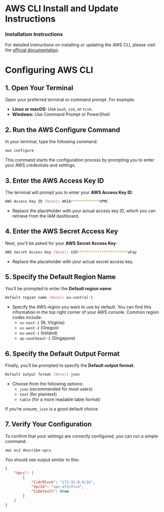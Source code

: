 # AWS CLI Install and Update Instructions

### Installation Instructions

For detailed instructions on installing or updating the AWS CLI, please visit the [official documentation](https://docs.aws.amazon.com/cli/latest/userguide/getting-started-install.html).


# Configuring AWS CLI

## 1. Open Your Terminal

Open your preferred terminal or command prompt. For example:
- **Linux or macOS:** Use `bash`, `zsh`, or `tcsh`.
- **Windows:** Use Command Prompt or PowerShell.

## 2. Run the AWS Configure Command

In your terminal, type the following command:

```bash
aws configure
```

This command starts the configuration process by prompting you to enter your AWS credentials and settings.

## 3. Enter the AWS Access Key ID

The terminal will prompt you to enter your **AWS Access Key ID**:

```bash
AWS Access Key ID [None]: AKIA*************VPMC
```

- Replace the placeholder with your actual access key ID, which you can retrieve from the IAM dashboard.

## 4. Enter the AWS Secret Access Key

Next, you’ll be asked for your **AWS Secret Access Key**:

```bash
AWS Secret Access Key [None]: eZO***********************wFap
```

- Replace the placeholder with your actual secret access key.

## 5. Specify the Default Region Name

You’ll be prompted to enter the **Default region name**:

```bash
Default region name [None]: eu-central-1
```

- Specify the AWS region you want to use by default. You can find this information in the top right corner of your AWS console. Common region codes include:
  - `us-east-1` (N. Virginia)
  - `us-west-2` (Oregon)
  - `eu-west-1` (Ireland)
  - `ap-southeast-1` (Singapore)

## 6. Specify the Default Output Format

Finally, you’ll be prompted to specify the **Default output format**:

```bash
Default output format [None]: json
```

- Choose from the following options:
  - `json` (recommended for most users)
  - `text` (for plaintext)
  - `table` (for a more readable table format)

If you’re unsure, `json` is a good default choice.

## 7. Verify Your Configuration

To confirm that your settings are correctly configured, you can run a simple command:

```bash
aws ec2 describe-vpcs
```

You should see output similar to this:

```json
{
    "Vpcs": [
        {
            "CidrBlock": "172.31.0.0/16",
            "VpcId": "vpc-a71cfcce",
            "IsDefault": true
        }
    ]
}
```